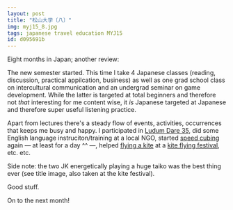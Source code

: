 ```yaml
---
layout: post
title: "松山大学〔八〕"
img: myj15_8.jpg
tags: japanese travel education MYJ15
id: d095691b
---
```


Eight months in Japan; another review:

The new semester started. This time I take 4 Japanese classes (reading, discussion, practical appilcation, business) as well as one grad school class on intercultural communication and an undergrad seminar on game development. While the latter is targeted at total beginners and therefore not *that* interesting for me content wise, it *is* Japanese targeted at Japanese and therefore super useful listening practice.

Apart from lectures there's a steady flow of events, activities, occurrences that keeps me busy and happy. I participated in [Ludum Dare 35](https://youtu.be/XLC6Lz0eKt4), did some English language instruciton/training at a local NGO, started [speed cubing](https://youtu.be/AI63Md4cZCE) again — at least for a day ^^ —,  helped [flying a kite](static/img/blog/myj15_add14.gif) at a [kite flying festival](static/img/blog/myj15_add15.jpg), etc. etc.

Side note: the two JK energetically playing a huge taiko was the best thing ever (see title image, also taken at the kite festival).

Good stuff.

On to the next month!